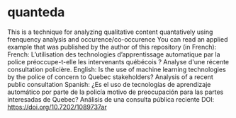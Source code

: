 # quanteda
This is a technique for analyzing qualitative content quantatively using frenquency analysis and occurence/co-occurence
You can read an applied example that was published by the author of this repository (in French): 
French: L’utilisation des technologies d’apprentissage automatique par la police préoccupe-t-elle les intervenants québécois ? Analyse d'une récente consultation policière.
English: Is the use of machine learning technologies by the police of concern to Quebec stakeholders? Analysis of a recent public consultation
Spanish: ¿Es el uso de tecnologías de aprendizaje automático por parte de la policía motivo de preocupación para las partes interesadas de Quebec? Análisis de una consulta pública reciente
DOI: https://doi.org/10.7202/1089737ar
